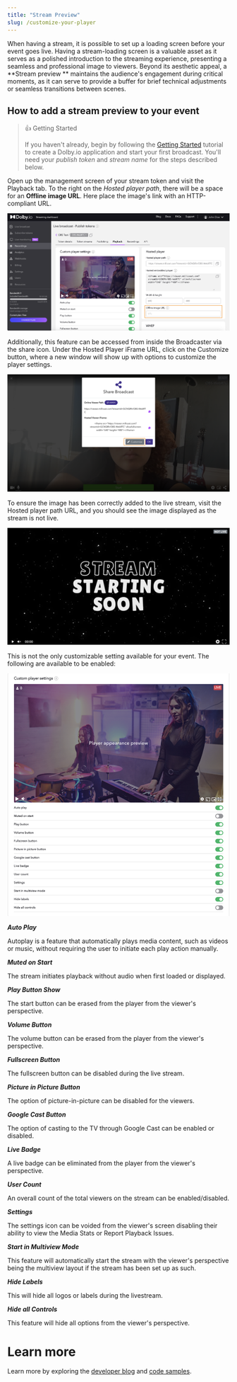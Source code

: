 ```yaml
---
title: "Stream Preview"
slug: /customize-your-player
---
```

When having a stream, it is possible to set up a loading screen before your event goes live. Having a stream-loading screen is a valuable asset as it serves as a polished introduction to the streaming experience, presenting a seamless and professional image to viewers. Beyond its aesthetic appeal, a **Stream preview ** maintains the audience's engagement during critical moments, as it can serve to provide a buffer for brief technical adjustments or seamless transitions between scenes. 

## How to add a stream preview to your event

> 👍 Getting Started
> 
> If you haven't already, begin by following the [Getting Started](/millicast/introduction-to-streaming-apis.md) tutorial to create a Dolby.io application and start your first broadcast. You'll need your _publish token_ and _stream name_ for the steps described below.

Open up the management screen of your stream token and visit the Playback tab. To the right on the _Hosted player path_, there will be a space for an **Offline image URL**.  Here place the image's link with an HTTP-compliant URL. 


![](../assets/img/stream_preview.png)



Additionally, this feature can be accessed from inside the Broadcaster via the share icon. Under the Hosted Player iFrame URL, click on the Customize button, where a new window will show up with options to customize the player settings. 


![](../assets/img/Capture_decran_2023-08-07_a_4.37.33_PM.png)



To ensure the image has been correctly added to the live stream, visit the Hosted player path URL, and you should see the image displayed as the stream is not live. 


![](../assets/img/Capture_decran_2023-08-07_a_4.41.25_PM.png)



This is not the only customizable setting available for your event. The following are available to be enabled: 


![](../assets/img/Capture_decran_2023-08-07_a_4.55.22_PM.png)



**_Auto Play_**

Autoplay is a feature that automatically plays media content, such as videos or music, without requiring the user to initiate each play action manually.

**_Muted on Start_**

The stream initiates playback without audio when first loaded or displayed.

**_Play Button Show_**

The start button can be erased from the player from the viewer's perspective.

_**Volume Button**_

The volume button can be erased from the player from the viewer's perspective.

**_Fullscreen Button_**

The fullscreen button can be disabled during the live stream.

**_Picture in Picture Button_**

The option of picture-in-picture can be disabled for the viewers.

_**Google Cast Button**_

The option of casting to the TV through Google Cast can be enabled or disabled.

**_Live Badge_**

A live badge can be eliminated from the player from the viewer's perspective.

**_User Count_**

An overall count of the total viewers on the stream can be enabled/disabled.

**_Settings_**

The settings icon can be voided from the viewer's screen disabling their ability to view the Media Stats or Report Playback Issues.

**_Start in Multiview Mode_**

This feature will automatically start the stream with the viewer's perspective being the multiview layout if the stream has been set up as such.

**_Hide Labels_**

This will hide all logos or labels during the livestream.

**_Hide all Controls_**

This feature will hide all options from the viewer's perspective.

# Learn more

Learn more by exploring the [developer blog](https://dolby.io/blog/tag/distribution/) and [code samples](https://github.com/orgs/dolbyio-samples/repositories?q=distribution).




